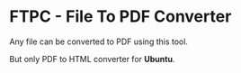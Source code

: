 # **FTPC** - File To PDF Converter

Any file can be converted to PDF using this tool.

But only PDF to HTML converter for **Ubuntu**.